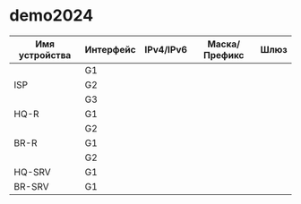# demo2024
| Имя устройства | Интерфейс | IPv4/IPv6 | Маска/Префикс | Шлюз |
| -------------- | --------- | --------- | ------------- | ---- |
|                | G1        |           |               |      |
| ISP            | G2        |           |               |      |
|                | G3        |           |               |      |
| HQ-R           | G1        |           |               |      |
|                | G2        |           |               |      |
| BR-R           | G1        |           |               |      |
|                | G2        |           |               |      |
| HQ-SRV         | G1        |           |               |      |
| BR-SRV         | G1        |           |               |      |
